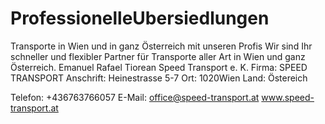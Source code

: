 # ProfessionelleUbersiedlungen
Transporte in Wien und in ganz Österreich mit unseren Profis  Wir sind Ihr schneller und flexibler Partner für Transporte aller Art in Wien und ganz Österreich.
Emanuel Rafael Tiorean Speed Transport e. K.
Firma: SPEED TRANSPORT
Anschrift: Heinestrasse 5-7
Ort: 1020Wien
Land: Östereich

Telefon: +436763766057
E-Mail: office@speed-transport.at
www.speed-transport.at

